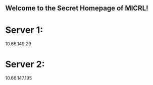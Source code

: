 ## Welcome to the Secret Homepage of MICRL!
# Server 1:
10.66.149.29
# Server 2:
10.66.147.195







